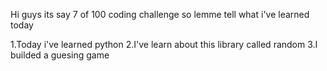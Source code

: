 Hi guys its say 7 of 100 coding challenge so lemme tell what i've learned today

1.Today i've learned python
2.I've learn about this library called random
3.I builded a guesing game
